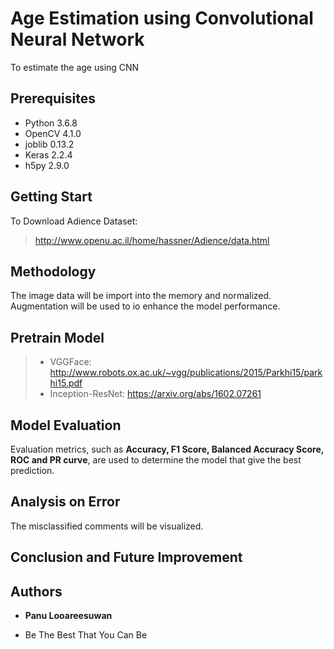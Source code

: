 # Age Estimation using Convolutional Neural Network

To estimate the age using CNN

## Prerequisites

- Python 3.6.8
- OpenCV 4.1.0
- joblib 0.13.2
- Keras 2.2.4
- h5py 2.9.0

## Getting Start

To Download Adience Dataset:
> http://www.openu.ac.il/home/hassner/Adience/data.html

## Methodology

The image data will be import into the memory and normalized. Augmentation will be used to io enhance the model performance.

## Pretrain Model
> - VGGFace: http://www.robots.ox.ac.uk/~vgg/publications/2015/Parkhi15/parkhi15.pdf
> - Inception-ResNet: https://arxiv.org/abs/1602.07261

## Model Evaluation

Evaluation metrics, such as **Accuracy, F1 Score, Balanced Accuracy Score, ROC and PR curve**, are used to determine the model that give the best prediction.

## Analysis on Error

The misclassified comments will be visualized.

## Conclusion and Future Improvement

## Authors

* **Panu Looareesuwan** 

* Be The Best That You Can Be
